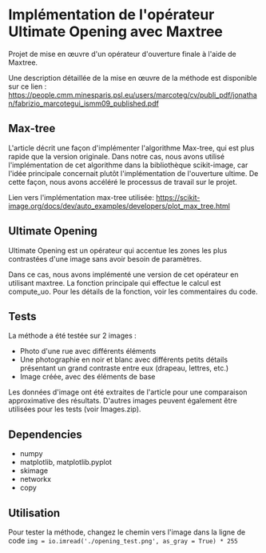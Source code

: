 # Implémentation de l'opérateur Ultimate Opening avec Maxtree

Projet de mise en œuvre d'un opérateur d'ouverture finale à l'aide de Maxtree.

Une description détaillée de la mise en œuvre de la méthode est disponible sur ce lien : 
https://people.cmm.minesparis.psl.eu/users/marcoteg/cv/publi_pdf/jonathan/fabrizio_marcotegui_ismm09_published.pdf

## Max-tree

L'article décrit une façon d'implémenter l'algorithme Max-tree, qui est plus rapide que la version originale. Dans notre cas, nous avons utilisé l'implémentation de cet algorithme dans la bibliothèque scikit-image, car l'idée principale concernait plutôt l'implémentation de l'ouverture ultime. De cette façon, nous avons accéléré le processus de travail sur le projet.

Lien vers l'implémentation max-tree utilisée: https://scikit-image.org/docs/dev/auto_examples/developers/plot_max_tree.html

## Ultimate Opening

Ultimate Opening est un opérateur qui accentue les zones les plus contrastées d'une image sans avoir besoin de paramètres.

Dans ce cas, nous avons implémenté une version de cet opérateur en utilisant maxtree. La fonction principale qui effectue le calcul est compute_uo. Pour les détails de la fonction, voir les commentaires du code.

## Tests 

La méthode a été testée sur 2 images :

* Photo d'une rue avec différents éléments
* Une photographie en noir et blanc avec différents petits détails présentant un grand contraste entre eux (drapeau, lettres, etc.)
* Image créée, avec des éléments de base

Les données d'image ont été extraites de l'article pour une comparaison approximative des résultats. D'autres images peuvent également être utilisées pour les tests (voir Images.zip).

## Dependencies

* numpy
* matplotlib, matplotlib.pyplot
* skimage
* networkx
* copy

## Utilisation

Pour tester la méthode, changez le chemin vers l'image dans la ligne de code ``` img = io.imread('./opening_test.png', as_gray = True) * 255 ```
